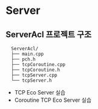 # Server
## ServerAcl 프로젝트 구조

```
  ServerAcl/
  ├── main.cpp
  ├── pch.h
  ├── tcpCoroutine.cpp
  ├── tcpCoroutine.h
  ├── tcpServer.cpp
  └── tcpServer.h
```


* TCP Eco Server 실습
* Coroutine TCP Eco Server 실습
